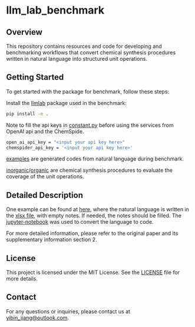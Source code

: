 # llm_lab_benchmark

## Overview

This repository contains resources and code for developing and benchmarking workflows that convert chemical synthesis procedures written in natural language into structured unit operations.

## Getting Started

To get started with the package for benchmark, follow these steps:

Install the [llmlab](./llmlab) package used in the benchmark:

   ```bash
   pip install -e .
   ```
Note to fill the api keys in [constant.py](./llmlab/constant.py) before using the services from OpenAI api and the ChemSpide.
```bash
open_ai_api_key = "<input your api key here>"
chemspider_api_key = '<input your api key here>'
```

[examples](./benchmark_dataset/examples.json) are generated codes from natural language during benchmark.

[inorganic](./benchmark_dataset/inorganic_processed.json)/[organic](./benchmark_dataset/organic.json) are chemical synthesis procedures to evaluate the coverage of the unit operations. 

## Detailed Description
One example can be found at [here](./example/), where the natural language is written in the [xlsx file](./example/exp-easy.xlsx), with empty notes. If needed, the notes should be filled. The [jupyter-notebook](./example/batch_test.ipynb) was used to convert the language to code. 

For more detailed information, please refer to the original paper and its supplementary information section 2.

## License

This project is licensed under the MIT License. See the [LICENSE](LICENSE) file for more details.

## Contact

For any questions or inquiries, please contact us at yibin_jiang@outlook.com.
